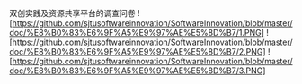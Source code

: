双创实践及资源共享平台的调查问卷
![https://github.com/sjtusoftwareinnovation/SoftwareInnovation/blob/master/doc/%E8%B0%83%E6%9F%A5%E9%97%AE%E5%8D%B7/1.PNG]
![https://github.com/sjtusoftwareinnovation/SoftwareInnovation/blob/master/doc/%E8%B0%83%E6%9F%A5%E9%97%AE%E5%8D%B7/2.PNG]
![https://github.com/sjtusoftwareinnovation/SoftwareInnovation/blob/master/doc/%E8%B0%83%E6%9F%A5%E9%97%AE%E5%8D%B7/3.PNG]
